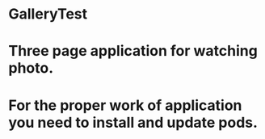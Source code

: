 # GalleryTest 
# Three page application for watching photo.

# For the proper work of application you need to install and update pods.
